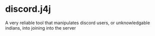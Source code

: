 # discord.j4j
A very reliable tool that manipulates discord users, or unknowledgable indians, into joining into the server
